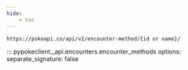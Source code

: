 ```yaml
---
hide:
    - toc
---
```


```console
https://pokeapi.co/api/v2/encounter-method/{id or name}/
```

::: pypokeclient._api.encounters.encounter_methods
    options:
        separate_signature: false
